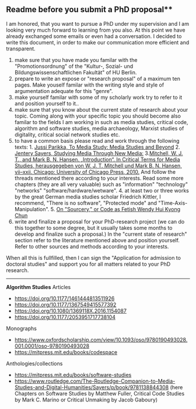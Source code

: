 ## Readme before you submit a PhD proposal**

I am honored, that you want to pursue a PhD under my supervision and I am looking very much forward to learning from you also. At this point we have already exchanged some emails or even had a conversation. I decided to write this document, in order to make our communication more efficient and transparent. 

1. make sure that you have made you familar with the "Promotionsordnung" of the "Kultur-, Sozial- und Bildungswissenschaftlichen Fakultät" of HU Berlin. 
2. prepare to write an expose or "research proposal" of a maximum ten pages. Make youself familar with the writing style and style of argumentation adequate for this "genre". 
3. make yourself familar with some of my scholarly work try to refer to it and position yourself to it.. 
4. make sure that you know about the current state of research about your topic. Coming along with your specific topic you should become also familar to the fields I am working in such as media studies, critical code, algorithm and software studies, media archaeology, Marxist studies of digitality, critical social network studies etc. 
5. to have a common basis please read and work through the following texts:
		1. [Jussi Parikka, To Media Study: Media Studies and Beyond](:/7658cabfbb864047bdc09dbfaa609099)
		2. [Jentery Sayers, Studying Media Through New Media:](:/8e83f4a1ce574d62b3a18bd7d69af04d)
		3.[Mitchell, W. J. T., and Mark B. N. Hansen. „Introduction“. In Critical Terms for Media Studies, herausgegeben von W. J. T. Mitchell und Mark B. N. Hansen, vii–xxii. Chicago: University of Chicago Press, 2010.](:/4a329f155e9c460eb70c75afd9dd2550) And follow the threads mentioned there according to your interests. Read some more chapters (they are all very valuable) such as "information" "technology" "networks" "software/hardware/wetware". 
		4. at least two or three works by the great German media studies scholar Friedrich Kittler, I recommend, "There is no software", "Protected mode" and "Time-Axis-Manipulation".
		5. [On "Sourcery," or Code as Fetish Wendy Hui Kyong Chun](:/8c56e70ae9684cf88be024b87138b22b)
6. write and finalize a proposal for your PhD-research project (we can do this together to some degree, but it usually takes some months to develop and finalize such a proposal.) In the "current state of research" section refer to the literature mentioned above and position yourself. Refer to other sources and methods according to your interests.  

When all this is fullfilled, then I can sign the "Application for admission to doctoral studies" and support you for all matters related to your PhD research. 


* * *
**Algorithm Studies**
Articles 
- https://doi.org/10.1177/1461444813511926
- https://doi.org/10.1177/1367549415577392
- https://doi.org/10.1080/1369118X.2016.1154087 
- https://doi.org/10.1177/2053951717738104 

Monographs
- https://www.oxfordscholarship.com/view/10.1093/oso/9780190493028.001.0001/oso-9780190493028 
- https://mitpress.mit.edu/books/codespace 

Anthologies/collections
- https://mitpress.mit.edu/books/software-studies 
- https://www.routledge.com/The-Routledge-Companion-to-Media-Studies-and-Digital-Humanities/Sayers/p/book/9781138844308 (here Chapters on Software Studies by Matthew Fuller, Critical Code Studies by Mark C. Marino or Critical Unmaking by Jacob Gaboury) 



